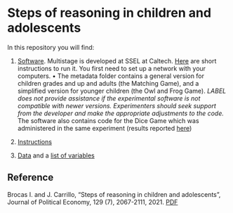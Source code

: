 # Steps of reasoning in children and adolescents

In this repository you will find: 

1. [Software](https://github.com/labelinstitute/dev_DM/tree/main/Dice_Game/Software). Multistage is developed at SSEL at Caltech. [Here](https://drive.google.com/file/d/1jp9XA6YVJm3eW9_c4rYbBQtlSfmJg9XO/view) are short instructions to run it. You first need to set up a network with your computers. •	The metadata folder contains a general version for children grades and up and adults (the Matching Game), and a simplified version for younger children (the Owl and Frog Game). *LABEL does not provide assistance if the experimental software is not compatible with newer versions. Experimenters should seek support from the developer and make the appropriate adjustments to the code.* The software also contains code for the Dice Game which was administered in the same experiment (results reported [here](http://isabellebrocas.org/Research/lying.pdf))

2. [Instructions](https://raw.githubusercontent.com/labelinstitute/dev_DM/main/Levels/Instructions_Levels.pdf) 

3. [Data](https://github.com/labelinstitute/dev_DM/tree/main/Levels/Data) and a [list of variables](https://raw.githubusercontent.com/labelinstitute/dev_DM/main/Levels/Variables_Levels.pdf)


## Reference
Brocas I. and J. Carrillo, “Steps of reasoning in children and adolescents”,  Journal of Political Economy, 129 (7), 2067-2111, 2021. [PDF](http://isabellebrocas.org/Research/levelkids.pdf)
